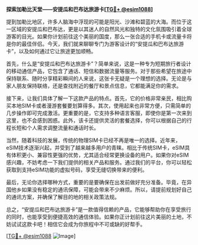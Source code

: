 **探索加勒比天堂——安提瓜和巴布达旅游卡[[TG💪+ @esim1088](https://t.me/s/esim1088)]**

提到加勒比地区，许多人脑海中浮现的可能是阳光、沙滩和碧蓝的大海。而位于这一区域的安提瓜和巴布达，更是以其迷人的自然风光和独特的文化氛围吸引着全球游客的目光。如果你计划前往这个美丽的国度，那么一张合适的手机卡或流量卡将是你的最佳伴侣。今天，我们就来聊聊专门为游客设计的“安提瓜和巴布达旅游卡”，以及如何通过它让旅途更加顺畅。

首先，什么是“安提瓜和巴布达旅游卡”？简单来说，这是一种专为短期旅行者设计的移动通信产品，它包含了通话、短信和数据流量等服务。对于那些希望在旅途中保持联系、随时分享精彩瞬间的人来说，这张卡无疑是一个理想的选择。无论是与家人朋友保持联络，还是查找附近的餐厅和景点信息，它都能满足你的需求。

接下来，让我们具体了解一下这款产品的特点。首先，它的价格非常亲民，相比购买本地SIM卡或者漫游套餐要划算得多。其次，使用起来也非常方便，只需简单的几步操作即可完成激活。更重要的是，它支持多种语言客服，即使你是第一次来到这里，也不会感到困惑。此外，该卡还提供灵活的套餐选择，你可以根据自己的行程长短和个人需求调整流量和通话时长。

当然，随着科技的发展，传统的物理SIM卡已经不再是唯一的选择。近年来，eSIM技术逐渐兴起，并受到了越来越多用户的青睐。相比于传统SIM卡，eSIM具有体积更小、兼容性更强的优势，尤其适合经常更换设备的用户。如果你对eSIM感兴趣，不妨考虑一下我们提供的相关产品和服务。通过我们的平台，你可以轻松获取到支持eSIM功能的虚拟号码，享受无缝切换带来的便利。

最后，无论你选择哪种方式，重要的是要确保在出发前做好充分准备。毕竟，在异国他乡如果没有稳定的通讯保障，可能会带来不少麻烦。所以，请提前规划好自己的通讯方案，并确保了解目的地的相关政策法规。

总之，“安提瓜和巴布达旅游卡”是一款值得信赖的产品，它能够帮助你在享受旅行的同时，也能享受到便捷高效的通信体验。如果你正计划前往这片美丽的土地，不妨试试这款卡吧！相信它会成为你旅程中不可或缺的好帮手。

[[TG💪+ @esim1088](https://t.me/s/esim1088) ![Image](https://i.postimg.cc/4NQfJmqS/Snipaste-2025-05-13-00-14-12.png)]